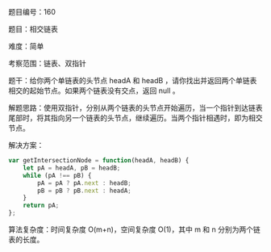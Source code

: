 题目编号：160

题目：相交链表

难度：简单

考察范围：链表、双指针

题干：给你两个单链表的头节点 headA 和 headB ，请你找出并返回两个单链表相交的起始节点。如果两个链表没有交点，返回 null 。

解题思路：使用双指针，分别从两个链表的头节点开始遍历，当一个指针到达链表尾部时，将其指向另一个链表的头节点，继续遍历。当两个指针相遇时，即为相交节点。

解决方案：

```javascript
var getIntersectionNode = function(headA, headB) {
    let pA = headA, pB = headB;
    while (pA !== pB) {
        pA = pA ? pA.next : headB;
        pB = pB ? pB.next : headA;
    }
    return pA;
};
```

算法复杂度：时间复杂度 O(m+n)，空间复杂度 O(1)，其中 m 和 n 分别为两个链表的长度。